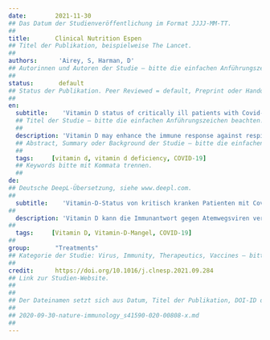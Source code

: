 ```yaml
---
date:        2021-11-30
## Das Datum der Studienveröffentlichung im Format JJJJ-MM-TT.
##
title:       Clinical Nutrition Espen
## Titel der Publikation, beispielweise The Lancet.
##
authors:      'Airey, S, Harman, D'
## Autorinnen und Autoren der Studie – bitte die einfachen Anführungszeichen beachten!
##
status:       default
## Status der Publikation. Peer Reviewed = default, Preprint oder Handout (Thesenpapier)
##
en:
  subtitle:    'Vitamin D status of critically ill patients with Covid-19'
  ## Titel der Studie – bitte die einfachen Anführungszeichen beachten!
  ##
  description: 'Vitamin D may enhance the immune response against respiratory viruses. Vitamin D treatment might decrease the incidence of viral respiratory tract infections in patients with vitamin D deficiency(1). NICE guidance(2) concluded further research is required to confirm the impact of vitamin D on COVID-19 and studies are currently in progress. It is not common practice to test vitamin D status on admission to intensive care units (ICU). We sought to determine the vitamin D status of acutely severe respiratory failure patients presenting with COVID-19 in a large tertiary ICU in the UK. We reviewed 99 consecutive patients with COVID-19 admitted to ICU between November 2020 and April 2021. All required mechanical ventilator support. Serum concentration of 25 hydroxyvitamin D was measured using a tandem mass spectrometer. Deficiency was considered if serum concentration was <25nmol/litre. Vitamin D supplementation was administered to all patients with recognised deficiency. This retrospective review was conducted with institutional approval and no patient consent was required. Results: 44 % (44/99) of patients had vitamin D levels tested. 48 % (21/44) of those tested were classed as deficient. Mean age: deficient 48 years (SD ±9 years), non-deficient 51 years (SD ±11 years). Mean Body Mass Index (BMI): deficient 29.6 kg/m2 (SD ±7.4), non-deficient 28.7 kg/m2 (SD ±8.1). Incomplete data for ethnicity of patients so unable to compare between groups. Average time from admission to blood test result = 14 days (range 1-57 days). Vitamin D deficiency was common (48 %) in a population of adult patients with severe respiratory failure due to COVID-19. Testing vitamin D status is simple and relatively low cost (£ 16.45/test). Treating vitamin D deficiency in these patients might be of value. We conclude that routine testing of vitamin D status of COVID-19 critical care patients may be of benefit.'
  ## Abstract, Summary oder Background der Studie – bitte die einfachen Anführungszeichen b
  ##
  tags:     [vitamin d, vitamin d deficiency, COVID-19]
  ## Keywords bitte mit Kommata trennen.
  ##
de: 
## Deutsche DeepL-Übersetzung, siehe www.deepl.com.
##
  subtitle:    'Vitamin-D-Status von kritisch kranken Patienten mit Covid-19'
##
  description: 'Vitamin D kann die Immunantwort gegen Atemwegsviren verstärken. Eine Vitamin-D-Behandlung könnte das Auftreten von viralen Atemwegsinfektionen bei Patienten mit Vitamin-D-Mangel verringern(1). Die NICE-Leitlinien(2) kommen zu dem Schluss, dass weitere Untersuchungen erforderlich sind, um die Auswirkungen von Vitamin D auf COVID-19 zu bestätigen; entsprechende Studien sind derzeit in Arbeit. Es ist nicht üblich, den Vitamin-D-Status bei der Aufnahme in die Intensivstation zu testen. Wir haben versucht, den Vitamin-D-Status von Patienten mit akutem schwerem Atemversagen und COVID-19 in einer großen tertiären Intensivstation in Großbritannien zu bestimmen. Wir untersuchten 99 konsekutive Patienten mit COVID-19, die zwischen November 2020 und April 2021 auf der Intensivstation aufgenommen wurden. Alle benötigten mechanische Unterstützung durch ein Beatmungsgerät. Die Serumkonzentration von 25-Hydroxyvitamin D wurde mit einem Tandem-Massenspektrometer gemessen. Ein Mangel galt als gegeben, wenn die Serumkonzentration <25nmol/Liter betrug. Allen Patienten, bei denen ein Mangel festgestellt wurde, wurde eine Vitamin-D-Supplementierung verabreicht. Diese retrospektive Untersuchung wurde mit institutioneller Genehmigung durchgeführt, und es war keine Zustimmung der Patienten erforderlich. Ergebnisse: Bei 44 % (44/99) der Patienten wurde der Vitamin-D-Spiegel bestimmt. 48 % (21/44) der getesteten Patienten wurden als mangelhaft eingestuft. Durchschnittsalter: mangelhaft 48 Jahre (SD ±9 Jahre), nicht mangelhaft 51 Jahre (SD ±11 Jahre). Mittlerer Body Mass Index (BMI): mangelhaft 29,6 kg/m2 (SD ±7,4), nicht mangelhaft 28,7 kg/m2 (SD ±8,1). Unvollständige Daten zur ethnischen Zugehörigkeit der Patienten, so dass ein Vergleich zwischen den Gruppen nicht möglich ist. Durchschnittliche Zeit von der Aufnahme bis zum Bluttestergebnis = 14 Tage (Spanne 1-57 Tage). Vitamin-D-Mangel war in einer Population erwachsener Patienten mit schwerem Atemversagen aufgrund von COVID-19 häufig (48 %). Die Untersuchung des Vitamin-D-Status ist einfach und relativ kostengünstig (16,45 £/Test). Die Behandlung eines Vitamin-D-Mangels bei diesen Patienten könnte von Nutzen sein. Wir kommen zu dem Schluss, dass eine routinemäßige Untersuchung des Vitamin-D-Status von COVID-19-Patienten in der Intensivpflege von Nutzen sein könnte.'
##
  tags:     [Vitamin D, Vitamin-D-Mangel, COVID-19]
##
group:       "Treatments"
## Kategorie der Studie: Virus, Immunity, Therapeutics, Vaccines – bitte die Anführungszeichen beachten!
##
credit:      https://doi.org/10.1016/j.clnesp.2021.09.284
## Link zur Studien-Website.
##
##
## Der Dateinamen setzt sich aus Datum, Titel der Publikation, DOI-ID der Studie (nach dem letzten Slash) und der Dateiendung zusammen. Bitte den Unterstrich vor der DOI-ID beachten!
##
## 2020-09-30-nature-immunology_s41590-020-00808-x.md
##
---
```

<object data="{{ page.link }}" style='height:calc(100vh - 400px); width: 100%' type='application/pdf'></object>